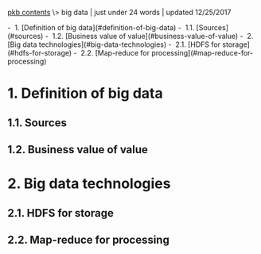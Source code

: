 <p class="path"><a href="../pkb.html">pkb contents</a> \> big data | just under 24 words | updated 12/25/2017</p><div class="TOC">- &nbsp;1. [Definition of big data](#definition-of-big-data)
	- &nbsp;1.1. [Sources](#sources)
	- &nbsp;1.2. [Business value of value](#business-value-of-value)
- &nbsp;2. [Big data technologies](#big-data-technologies)
	- &nbsp;2.1. [HDFS for storage](#hdfs-for-storage)
	- &nbsp;2.2. [Map-reduce for processing](#map-reduce-for-processing)
</div>

# 1. Definition of big data

## 1.1. Sources

## 1.2. Business value of value




# 2. Big data technologies

## 2.1. HDFS for storage

## 2.2. Map-reduce for processing


